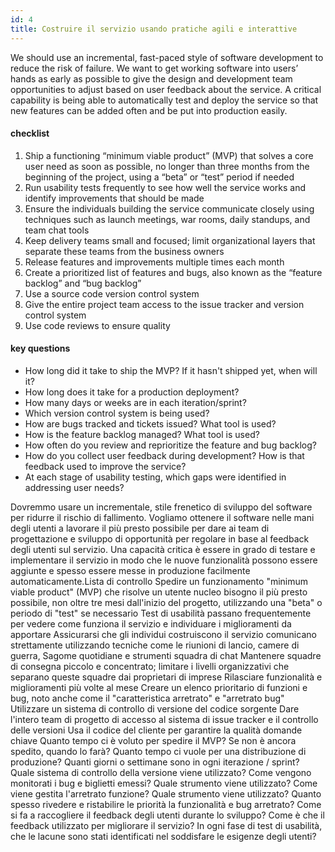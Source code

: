 ```yaml
---
id: 4
title: Costruire il servizio usando pratiche agili e interattive
---
```


We should use an incremental, fast-paced style of software development to reduce the risk of failure. We want to get working software into users’ hands as early as possible to give the design and development team opportunities to adjust based on user feedback about the service. A critical capability is being able to automatically test and deploy the service so that new features can be added often and be put into production easily.

#### checklist
1. Ship a functioning “minimum viable product” (MVP) that solves a core user need as soon as possible, no longer than three months from the beginning of the project, using a “beta” or “test” period if needed
2. Run usability tests frequently to see how well the service works and identify improvements that should be made
3. Ensure the individuals building the service communicate closely using techniques such as launch meetings, war rooms, daily standups, and team chat tools
4. Keep delivery teams small and focused; limit organizational layers that separate these teams from the business owners
5. Release features and improvements multiple times each month
6. Create a prioritized list of features and bugs, also known as the “feature backlog” and “bug backlog”
7. Use a source code version control system
8. Give the entire project team access to the issue tracker and version control system
9. Use code reviews to ensure quality


#### key questions
- How long did it take to ship the MVP? If it hasn't shipped yet, when will it?
- How long does it take for a production deployment?
- How many days or weeks are in each iteration/sprint?
- Which version control system is being used?
- How are bugs tracked and tickets issued? What tool is used?
- How is the feature backlog managed? What tool is used?
- How often do you review and reprioritize the feature and bug backlog?
- How do you collect user feedback during development? How is that feedback used to improve the service?
- At each stage of usability testing, which gaps were identified in addressing user needs?


Dovremmo usare un incrementale, stile frenetico di sviluppo del software per ridurre il rischio di fallimento. Vogliamo ottenere il software nelle mani degli utenti a lavorare il più presto possibile per dare ai team di progettazione e sviluppo di opportunità per regolare in base al feedback degli utenti sul servizio. Una capacità critica è essere in grado di testare e implementare il servizio in modo che le nuove funzionalità possono essere aggiunte e spesso essere messe in produzione facilmente automaticamente.Lista di controllo
Spedire un funzionamento "minimum viable product" (MVP) che risolve un utente nucleo bisogno il più presto possibile, non oltre tre mesi dall'inizio del progetto, utilizzando una "beta" o periodo di "test" se necessario
Test di usabilità passano frequentemente per vedere come funziona il servizio e individuare i miglioramenti da apportare
Assicurarsi che gli individui costruiscono il servizio comunicano strettamente utilizzando tecniche come le riunioni di lancio, camere di guerra, Sagome quotidiane e strumenti squadra di chat
Mantenere squadre di consegna piccolo e concentrato; limitare i livelli organizzativi che separano queste squadre dai proprietari di imprese
Rilasciare funzionalità e miglioramenti più volte al mese
Creare un elenco prioritario di funzioni e bug, noto anche come il "caratteristica arretrato" e "arretrato bug"
Utilizzare un sistema di controllo di versione del codice sorgente
Dare l'intero team di progetto di accesso al sistema di issue tracker e il controllo delle versioni
Usa il codice del cliente per garantire la qualità
domande chiave
Quanto tempo ci è voluto per spedire il MVP? Se non è ancora spedito, quando lo farà?
Quanto tempo ci vuole per una distribuzione di produzione?
Quanti giorni o settimane sono in ogni iterazione / sprint?
Quale sistema di controllo della versione viene utilizzato?
Come vengono monitorati i bug e biglietti emessi? Quale strumento viene utilizzato?
Come viene gestita l'arretrato funzione? Quale strumento viene utilizzato?
Quanto spesso rivedere e ristabilire le priorità la funzionalità e bug arretrato?
Come si fa a raccogliere il feedback degli utenti durante lo sviluppo? Come è che il feedback utilizzato per migliorare il servizio?
In ogni fase di test di usabilità, che le lacune sono stati identificati nel soddisfare le esigenze degli utenti?
